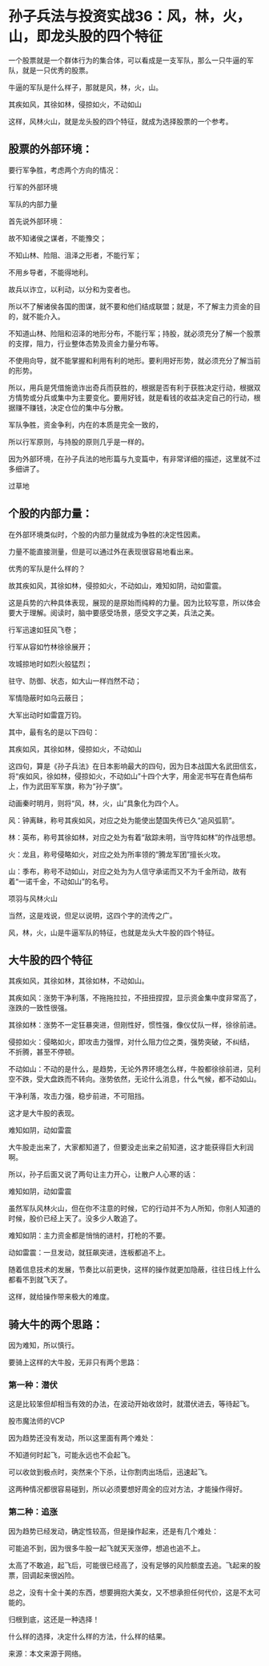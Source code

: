 # 孙子兵法与投资实战36：风，林，火，山，即龙头股的四个特征

一个股票就是一个群体行为的集合体，可以看成是一支军队，那么一只牛逼的军队，就是一只优秀的股票。

牛逼的军队是什么样子，那就是风，林，火，山。

其疾如风，其徐如林，侵掠如火，不动如山

这样，风林火山，就是龙头股的四个特征，就成为选择股票的一个参考。

## 股票的外部环境：
要行军争胜，考虑两个方向的情况：

行军的外部环境

军队的内部力量

首先说外部环境：

故不知诸侯之谋者，不能豫交；

不知山林、险阻、沮泽之形者，不能行军；

不用乡导者，不能得地利。

故兵以诈立，以利动，以分和为变者也。

所以不了解诸侯各国的图谋，就不要和他们结成联盟；就是，不了解主力资金的目的，就不能介入。

不知道山林、险阻和沼泽的地形分布，不能行军；持股，就必须充分了解一个股票的支撑，阻力，行业整体态势及资金力量分布等。

不使用向导，就不能掌握和利用有利的地形。要利用好形势，就必须充分了解当前的形势。

所以，用兵是凭借施诡诈出奇兵而获胜的，根据是否有利于获胜决定行动，根据双方情势或分兵或集中为主要变化。要用好钱，就是看钱的收益决定自己的行动，根据赚不赚钱，决定仓位的集中与分散。

军队争胜，资金争利，内在的本质是完全一致的，

所以行军原则，与持股的原则几乎是一样的。

因为外部环境，在孙子兵法的地形篇与九变篇中，有非常详细的描述，这里就不过多细讲了。

过草地

## 个股的内部力量：
在外部环境类似时，个股的内部力量就成为争胜的决定性因素。

力量不能直接测量，但是可以通过外在表现很容易地看出来。

优秀的军队是什么样的？

故其疾如风，其徐如林，侵掠如火，不动如山，难知如阴，动如雷震。

这是兵势的六种具体表现，展现的是原始而纯粹的力量。因为比较写意，所以体会要大于理解。阅读时，脑中要感受场景，感受文字之美，兵法之美。

行军迅速如狂风飞卷；

行军从容如竹林徐徐展开；

攻城掠地时如烈火般猛烈；

驻守、防御、状态，如大山一样岿然不动；

军情隐蔽时如乌云蔽日；

大军出动时如雷霆万钧。

其中，最有名的是以下四句：

其疾如风，其徐如林，侵掠如火，不动如山

这四句，算是《孙子兵法》在日本影响最大的四句，因为日本战国大名武田信玄，将“疾如风，徐如林，侵掠如火，不动如山”十四个大字，用金泥书写在青色绢布上，作为武田军军旗，称为“孙子旗”。

动画秦时明月，则将“风，林，火，山”具象化为四个人。

风：钟离眛，称号其疾如风，对应之处为能使出楚国失传已久“追风弧箭”。

林：英布，称号其徐如林，对应之处为有着“敌踪未明，当守阵如林”的作战思想。

火：龙且，称号侵略如火，对应之处为所率领的“腾龙军团”擅长火攻。

山：季布，称号不动如山，对应之处为为人信守承诺而又不为千金所动，故有着“一诺千金，不动如山”的名号。

项羽与风林火山

当然，这是戏说，但足以说明，这四个字的流传之广。

风，林，火，山是牛逼军队的特征，也就是龙头大牛股的四个特征。

## 大牛股的四个特征
其疾如风，其徐如林，其徐如林，不动如山。

其疾如风：涨势干净利落，不拖拖拉拉，不扭扭捏捏，显示资金集中度非常高了，涨跌的一致性很强。

其徐如林：涨势不一定狂暴突进，但刚性好，惯性强，像仪仗队一样，徐徐前进。

侵掠如火：侵略如火，即攻击力强悍，对什么阻力位之类，强势突破，不纠结， 不折腾，甚至不停顿。

不动如山：不动的是什么，是趋势，无论外界环境怎么样，牛股都徐徐前进，见利空不跌，受大盘跌而不转向。涨势依然，无论什么消息，什么气候，都不动如山。

干净利落，攻击力强，稳步前进，不可阻挡。

这才是大牛股的表现。

难知如阴，动如雷震

大牛股走出来了，大家都知道了，但要没走出来之前知道，这才能获得巨大利润啊。

所以，孙子后面又说了两句让主力开心，让散户人心寒的话：

难知如阴，动如雷震

虽然军队风林火山，但在你不注意的时候，它的行动并不为人所知，你别人知道的时候，股价已经上天了。没多少人敢追了。

难知如阴：主力资金都是悄悄的进村，打枪的不要。

动如雷震：一旦发动，就狂飙突进，连板都追不上。

随着信息技术的发展，节奏比以前更快，这样的操作就更加隐蔽，往往日线上什么都看不到就飞天了。

这样，就给操作带来极大的难度。

## 骑大牛的两个思路：
因为难知，所以慎行。

要骑上这样的大牛股，无非只有两个思路：

### 第一种：潜伏

这是比较笨但却相当有效的办法，在波动开始收敛时，就潜伏进去，等待起飞。

股市魔法师的VCP

因为趋势还没有发动，所以这里面有两个难处：

不知道何时起飞，可能永远也不会起飞。

可以收敛到极点时，突然来个下杀，让你割肉出场后，迅速起飞。

这两种情况都很容易碰到，所以必须要想好周全的应对方法，才能操作得好。

### 第二种：追涨

因为趋势已经发动，确定性较高，但是操作起来，还是有几个难处：

可能追不到，因为很多牛股一起飞就天天涨停，想追也追不上。

太高了不敢追，起飞后，可能很已经高了，没有足够的风险额度去追。飞起来的股票，回调起来很凶险。

总之，没有十全十美的东西，想要拥抱大美女，又不想承担任何代价，这是不太可能的。

归根到底，这还是一种选择！

什么样的选择，决定什么样的方法，什么样的结果。

来源：本文来源于网络。
